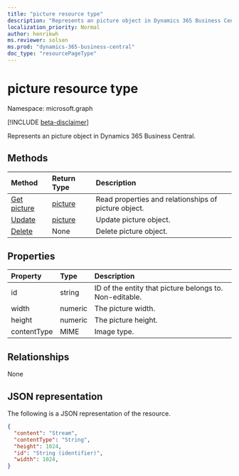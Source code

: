 ```yaml
---
title: "picture resource type"
description: "Represents an picture object in Dynamics 365 Business Central."
localization_priority: Normal
author: henrikwh
ms.reviewer: solsen
ms.prod: "dynamics-365-business-central"
doc_type: "resourcePageType"
---
```


# picture resource type

Namespace: microsoft.graph

[!INCLUDE [beta-disclaimer](../../includes/beta-disclaimer.md)]

Represents an picture object in Dynamics 365 Business Central.

## Methods

| Method       | Return Type | Description |
|:-------------|:------------|:------------|
| [Get picture](../api/dynamics-picture-get.md) | [picture](dynamics-picture.md) | Read properties and relationships of picture object. |
| [Update](../api/dynamics-picture-update.md) | [picture](dynamics-picture.md) | Update picture object. |
| [Delete](../api/dynamics-picture-delete.md) | None | Delete picture object. |

## Properties

| Property                    | Type    | Description                                             |
|:----------------------------|:--------|:--------------------------------------------------------|
| id                          | string    | ID of the entity that picture belongs to. Non-editable. |
| width                       | numeric | The picture width.                                      |
| height                      | numeric | The picture height.                                     |
| contentType                 | MIME    | Image type.                                             |

## Relationships

None

## JSON representation

The following is a JSON representation of the resource.

<!-- {
  "blockType": "resource",
  "optionalProperties": [

  ],
  "@odata.type": "microsoft.graph.picture",
  "baseType": "",
  "keyProperty": "id"
}-->

```json
{
  "content": "Stream",
  "contentType": "String",
  "height": 1024,
  "id": "String (identifier)",
  "width": 1024,
}
```

<!-- uuid: 16cd6b66-4b1a-43a1-adaf-3a886856ed98
2019-02-04 14:57:30 UTC -->
<!-- {
  "type": "#page.annotation",
  "description": "picture resource",
  "keywords": "",
  "section": "documentation",
  "tocPath": ""
}-->